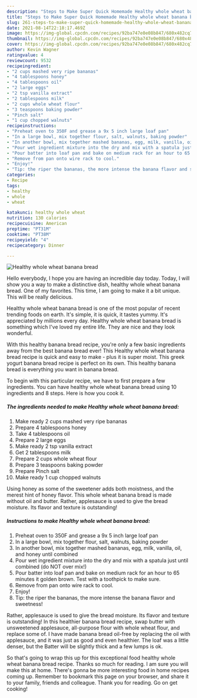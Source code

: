 ```yaml
---
description: "Steps to Make Super Quick Homemade Healthy whole wheat banana bread"
title: "Steps to Make Super Quick Homemade Healthy whole wheat banana bread"
slug: 261-steps-to-make-super-quick-homemade-healthy-whole-wheat-banana-bread
date: 2021-08-14T22:18:17.469Z
image: https://img-global.cpcdn.com/recipes/92ba747e0e08b847/680x482cq70/healthy-whole-wheat-banana-bread-recipe-main-photo.jpg
thumbnail: https://img-global.cpcdn.com/recipes/92ba747e0e08b847/680x482cq70/healthy-whole-wheat-banana-bread-recipe-main-photo.jpg
cover: https://img-global.cpcdn.com/recipes/92ba747e0e08b847/680x482cq70/healthy-whole-wheat-banana-bread-recipe-main-photo.jpg
author: Kevin Wagner
ratingvalue: 4
reviewcount: 9532
recipeingredient:
- "2 cups mashed very ripe bananas"
- "4 tablespoons honey"
- "4 tablespoons oil"
- "2 large eggs"
- "2 tsp vanilla extract"
- "2 tablespoons milk"
- "2 cups whole wheat flour"
- "3 teaspoons baking powder"
- "Pinch salt"
- "1 cup chopped walnuts"
recipeinstructions:
- "Preheat oven to 350F and grease a 9x 5 inch large loaf pan"
- "In a large bowl, mix together flour, salt, walnuts, baking powder"
- "In another bowl, mix together mashed bananas, egg, milk, vanilla, oil, and honey until combined"
- "Pour wet ingredient mixture into the dry and mix with a spatula just until combined (do NOT over mix!)"
- "Pour batter into loaf pan and bake on medium rack for an hour to 65 minutes it golden brown. Test with a toothpick to make sure."
- "Remove from pan onto wire rack to cool."
- "Enjoy!"
- "Tip: the riper the bananas, the more intense the banana flavor and sweetness!"
categories:
- Recipe
tags:
- healthy
- whole
- wheat

katakunci: healthy whole wheat 
nutrition: 130 calories
recipecuisine: American
preptime: "PT31M"
cooktime: "PT38M"
recipeyield: "4"
recipecategory: Dinner

---
```



![Healthy whole wheat banana bread](https://img-global.cpcdn.com/recipes/92ba747e0e08b847/680x482cq70/healthy-whole-wheat-banana-bread-recipe-main-photo.jpg)

Hello everybody, I hope you are having an incredible day today. Today, I will show you a way to make a distinctive dish, healthy whole wheat banana bread. One of my favorites. This time, I am going to make it a bit unique. This will be really delicious.

Healthy whole wheat banana bread is one of the most popular of recent trending foods on earth. It's simple, it is quick, it tastes yummy. It's appreciated by millions every day. Healthy whole wheat banana bread is something which I've loved my entire life. They are nice and they look wonderful.

With this healthy banana bread recipe, you&#39;re only a few basic ingredients away from the best banana bread ever! This Healthy whole wheat banana bread recipe is quick and easy to make - plus it is super moist. This greek yogurt banana bread recipe is perfect on its own. This healthy banana bread is everything you want in banana bread.


To begin with this particular recipe, we have to first prepare a few ingredients. You can have healthy whole wheat banana bread using 10 ingredients and 8 steps. Here is how you cook it.

<!--inarticleads1-->

##### The ingredients needed to make Healthy whole wheat banana bread:

1. Make ready 2 cups mashed very ripe bananas
1. Prepare 4 tablespoons honey
1. Take 4 tablespoons oil
1. Prepare 2 large eggs
1. Make ready 2 tsp vanilla extract
1. Get 2 tablespoons milk
1. Prepare 2 cups whole wheat flour
1. Prepare 3 teaspoons baking powder
1. Prepare Pinch salt
1. Make ready 1 cup chopped walnuts


Using honey as some of the sweetener adds both moistness, and the merest hint of honey flavor. This whole wheat banana bread is made without oil and butter. Rather, applesauce is used to give the bread moisture. Its flavor and texture is outstanding! 

<!--inarticleads2-->

##### Instructions to make Healthy whole wheat banana bread:

1. Preheat oven to 350F and grease a 9x 5 inch large loaf pan
1. In a large bowl, mix together flour, salt, walnuts, baking powder
1. In another bowl, mix together mashed bananas, egg, milk, vanilla, oil, and honey until combined
1. Pour wet ingredient mixture into the dry and mix with a spatula just until combined (do NOT over mix!)
1. Pour batter into loaf pan and bake on medium rack for an hour to 65 minutes it golden brown. Test with a toothpick to make sure.
1. Remove from pan onto wire rack to cool.
1. Enjoy!
1. Tip: the riper the bananas, the more intense the banana flavor and sweetness!


Rather, applesauce is used to give the bread moisture. Its flavor and texture is outstanding! In this healthier banana bread recipe, swap butter with unsweetened applesauce, all-purpose flour with whole wheat flour, and replace some of. I have made banana bread oil-free by replacing the oil with applesauce, and it was just as good and even healthier. The loaf was a little denser, but the Batter will be slightly thick and a few lumps is ok. 

So that's going to wrap this up for this exceptional food healthy whole wheat banana bread recipe. Thanks so much for reading. I am sure you will make this at home. There's gonna be more interesting food in home recipes coming up. Remember to bookmark this page on your browser, and share it to your family, friends and colleague. Thank you for reading. Go on get cooking!
